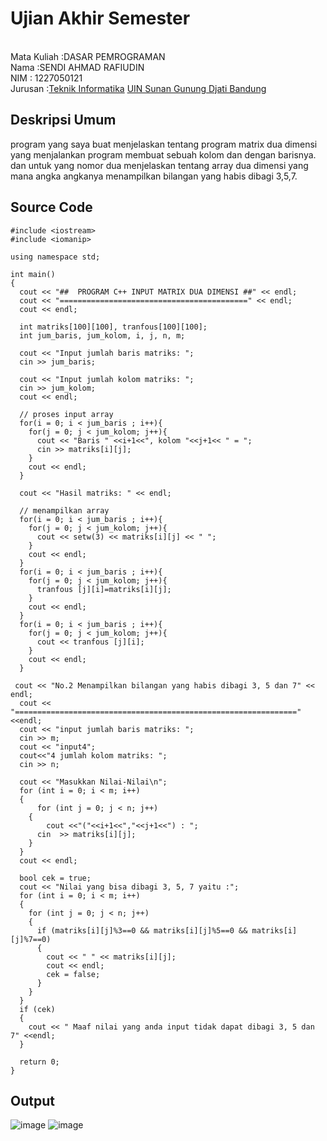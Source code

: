 # Ujian Akhir Semester 
<br>Mata Kuliah 	:DASAR PEMROGRAMAN
<br> Nama		:SENDI AHMAD RAFIUDIN
<br>NIM		:	1227050121
<br>Jurusan		:[Teknik Informatika](http://if.uinsgd.ac.id/) [UIN Sunan Gunung Djati Bandung](https://uinsgd.ac.id/) 

## Deskripsi Umum
program yang saya buat menjelaskan tentang program matrix dua dimensi yang menjalankan program membuat sebuah kolom dan dengan barisnya. dan untuk yang nomor dua menjelaskan tentang array dua dimensi yang mana angka angkanya menampilkan bilangan yang habis dibagi 3,5,7.

## Source Code
    #include <iostream>
    #include <iomanip>

    using namespace std;

    int main()
    {
      cout << "##  PROGRAM C++ INPUT MATRIX DUA DIMENSI ##" << endl;
      cout << "==========================================" << endl;
      cout << endl;

      int matriks[100][100], tranfous[100][100];
      int jum_baris, jum_kolom, i, j, n, m;

      cout << "Input jumlah baris matriks: ";
      cin >> jum_baris;

      cout << "Input jumlah kolom matriks: ";
      cin >> jum_kolom;
      cout << endl;

      // proses input array
      for(i = 0; i < jum_baris ; i++){
        for(j = 0; j < jum_kolom; j++){
          cout << "Baris " <<i+1<<", kolom "<<j+1<< " = ";
          cin >> matriks[i][j];
        }
        cout << endl;
      }

      cout << "Hasil matriks: " << endl;

      // menampilkan array
      for(i = 0; i < jum_baris ; i++){
        for(j = 0; j < jum_kolom; j++){
          cout << setw(3) << matriks[i][j] << " ";
        }
        cout << endl;
      }
      for(i = 0; i < jum_baris ; i++){
        for(j = 0; j < jum_kolom; j++){
          tranfous [j][i]=matriks[i][j];
        }
        cout << endl;
      }
      for(i = 0; i < jum_baris ; i++){
        for(j = 0; j < jum_kolom; j++){
          cout << tranfous [j][i];
        }
        cout << endl;
      }

     cout << "No.2 Menampilkan bilangan yang habis dibagi 3, 5 dan 7" << endl;
      cout << "==============================================================="<<endl;
      cout << "input jumlah baris matriks: ";
      cin >> m;
      cout << "input4";
      cout<<"4 jumlah kolom matriks: ";
      cin >> n;

      cout << "Masukkan Nilai-Nilai\n";
      for (int i = 0; i < m; i++)
      {
          for (int j = 0; j < n; j++)
        {
            cout <<"("<<i+1<<","<<j+1<<") : ";
          cin  >> matriks[i][j];
        }
      }
      cout << endl;

      bool cek = true;
      cout << "Nilai yang bisa dibagi 3, 5, 7 yaitu :";
      for (int i = 0; i < m; i++)
      {
        for (int j = 0; j < n; j++)
        {
          if (matriks[i][j]%3==0 && matriks[i][j]%5==0 && matriks[i][j]%7==0)
          {
            cout << " " << matriks[i][j];
            cout << endl;
            cek = false;
          }
        }
      }
      if (cek)
      {
        cout << " Maaf nilai yang anda input tidak dapat dibagi 3, 5 dan 7" <<endl;
      }

      return 0;
    }

## Output
![image](https://user-images.githubusercontent.com/119504590/209554109-9ce3c248-8c1f-4b28-af16-51b1180fa5e0.png)
![image](https://user-images.githubusercontent.com/119504590/209554350-30a1e2c0-7f8d-4ae4-b9a9-bfb95bab6222.png)


